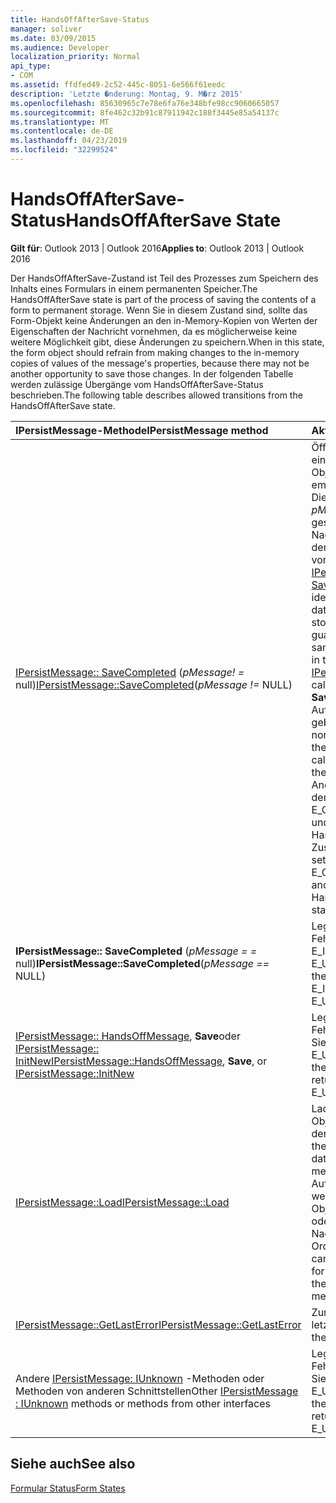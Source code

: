 ```yaml
---
title: HandsOffAfterSave-Status
manager: soliver
ms.date: 03/09/2015
ms.audience: Developer
localization_priority: Normal
api_type:
- COM
ms.assetid: ffdfed49-2c52-445c-8051-6e566f61eedc
description: 'Letzte �nderung: Montag, 9. M�rz 2015'
ms.openlocfilehash: 85630965c7e78e6fa76e348bfe98cc9060665057
ms.sourcegitcommit: 8fe462c32b91c87911942c188f3445e85a54137c
ms.translationtype: MT
ms.contentlocale: de-DE
ms.lasthandoff: 04/23/2019
ms.locfileid: "32299524"
---
```

# <a name="handsoffaftersave-state"></a><span data-ttu-id="53dd0-103">HandsOffAfterSave-Status</span><span class="sxs-lookup"><span data-stu-id="53dd0-103">HandsOffAfterSave State</span></span>

  
  
<span data-ttu-id="53dd0-104">**Gilt für**: Outlook 2013 | Outlook 2016</span><span class="sxs-lookup"><span data-stu-id="53dd0-104">**Applies to**: Outlook 2013 | Outlook 2016</span></span> 
  
<span data-ttu-id="53dd0-105">Der HandsOffAfterSave-Zustand ist Teil des Prozesses zum Speichern des Inhalts eines Formulars in einem permanenten Speicher.</span><span class="sxs-lookup"><span data-stu-id="53dd0-105">The HandsOffAfterSave state is part of the process of saving the contents of a form to permanent storage.</span></span> <span data-ttu-id="53dd0-106">Wenn Sie in diesem Zustand sind, sollte das Form-Objekt keine Änderungen an den in-Memory-Kopien von Werten der Eigenschaften der Nachricht vornehmen, da es möglicherweise keine weitere Möglichkeit gibt, diese Änderungen zu speichern.</span><span class="sxs-lookup"><span data-stu-id="53dd0-106">When in this state, the form object should refrain from making changes to the in-memory copies of values of the message's properties, because there may not be another opportunity to save those changes.</span></span> <span data-ttu-id="53dd0-107">In der folgenden Tabelle werden zulässige Übergänge vom HandsOffAfterSave-Status beschrieben.</span><span class="sxs-lookup"><span data-stu-id="53dd0-107">The following table describes allowed transitions from the HandsOffAfterSave state.</span></span>
  
|<span data-ttu-id="53dd0-108">**IPersistMessage-Methode**</span><span class="sxs-lookup"><span data-stu-id="53dd0-108">**IPersistMessage method**</span></span>|<span data-ttu-id="53dd0-109">**Aktion**</span><span class="sxs-lookup"><span data-stu-id="53dd0-109">**Action**</span></span>|<span data-ttu-id="53dd0-110">**Neuer Status**</span><span class="sxs-lookup"><span data-stu-id="53dd0-110">**New state**</span></span>|
|:-----|:-----|:-----|
|<span data-ttu-id="53dd0-111">[IPersistMessage:: SaveCompleted](ipersistmessage-savecompleted.md) (_pMessage! =_ null)</span><span class="sxs-lookup"><span data-stu-id="53dd0-111">[IPersistMessage::SaveCompleted](ipersistmessage-savecompleted.md)(_pMessage !=_ NULL)</span></span>  <br/> |<span data-ttu-id="53dd0-112">Öffnen Sie eingebettete Objekte.</span><span class="sxs-lookup"><span data-stu-id="53dd0-112">Open any embedded objects.</span></span> <span data-ttu-id="53dd0-113">Die Daten in der in _pMessage_ gespeicherten Nachricht werden mit der Nachricht im vorherigen [IPersistMessage:: Save](ipersistmessage-save.md) -Aufruf identisch sein.</span><span class="sxs-lookup"><span data-stu-id="53dd0-113">The data in the message stored in  _pMessage_ is guaranteed to be the same as the message in the previous [IPersistMessage::Save](ipersistmessage-save.md) call.</span></span> <span data-ttu-id="53dd0-114">Wenn der **SaveCompleted** -Aufruf erfolgreich ist, geben Sie den normalen Status ein.</span><span class="sxs-lookup"><span data-stu-id="53dd0-114">If the **SaveCompleted** call succeeds, enter the Normal state.</span></span> <span data-ttu-id="53dd0-115">Andernfalls legen Sie den letzten Fehler auf E_OUTOFMEMORY und bleiben im HandsOffAfterSave-Zustand.</span><span class="sxs-lookup"><span data-stu-id="53dd0-115">Otherwise, set the last error to E_OUTOFMEMORY and stay in the HandsOffAfterSave state.</span></span>  <br/> |<span data-ttu-id="53dd0-116">[Normal](normal-state.md) oder HandsOffAfterSave</span><span class="sxs-lookup"><span data-stu-id="53dd0-116">[Normal](normal-state.md) or HandsOffAfterSave</span></span>  <br/> |
|<span data-ttu-id="53dd0-117">**IPersistMessage:: SaveCompleted** (_pMessage = =_ null)</span><span class="sxs-lookup"><span data-stu-id="53dd0-117">**IPersistMessage::SaveCompleted**(_pMessage ==_ NULL)</span></span>  <br/> |<span data-ttu-id="53dd0-118">Legen Sie den letzten Fehler auf E_INVALIDARG oder E_UNEXPECTED.</span><span class="sxs-lookup"><span data-stu-id="53dd0-118">Set the last error to E_INVALIDARG or E_UNEXPECTED.</span></span>  <br/> |<span data-ttu-id="53dd0-119">HandsOffAfterSave</span><span class="sxs-lookup"><span data-stu-id="53dd0-119">HandsOffAfterSave</span></span>  <br/> |
|<span data-ttu-id="53dd0-120">[IPersistMessage:: HandsOffMessage](ipersistmessage-handsoffmessage.md), **Save**oder [IPersistMessage:: InitNew](ipersistmessage-initnew.md)</span><span class="sxs-lookup"><span data-stu-id="53dd0-120">[IPersistMessage::HandsOffMessage](ipersistmessage-handsoffmessage.md), **Save**, or [IPersistMessage::InitNew](ipersistmessage-initnew.md)</span></span> <br/> |<span data-ttu-id="53dd0-121">Legen Sie den letzten Fehler an und geben Sie E_UNEXPECTED.</span><span class="sxs-lookup"><span data-stu-id="53dd0-121">Set the last error to and return E_UNEXPECTED.</span></span>  <br/> |<span data-ttu-id="53dd0-122">HandsOffAfterSave</span><span class="sxs-lookup"><span data-stu-id="53dd0-122">HandsOffAfterSave</span></span>  <br/> |
|[<span data-ttu-id="53dd0-123">IPersistMessage::Load</span><span class="sxs-lookup"><span data-stu-id="53dd0-123">IPersistMessage::Load</span></span>](ipersistmessage-load.md) <br/> |<span data-ttu-id="53dd0-124">Laden Sie das Form-Objekt mit Daten aus der Zielnachricht.</span><span class="sxs-lookup"><span data-stu-id="53dd0-124">Load the form object with data from the target message.</span></span> <span data-ttu-id="53dd0-125">Dieser Aufruf kann auftreten, wenn das Form-Objekt zur nächsten oder vorherigen Nachricht in einem Ordner geht.</span><span class="sxs-lookup"><span data-stu-id="53dd0-125">This call can occur when the form object is going to the next or previous message in a folder.</span></span>  <br/> |<span data-ttu-id="53dd0-126">Normal</span><span class="sxs-lookup"><span data-stu-id="53dd0-126">Normal</span></span>  <br/> |
|[<span data-ttu-id="53dd0-127">IPersistMessage::GetLastError</span><span class="sxs-lookup"><span data-stu-id="53dd0-127">IPersistMessage::GetLastError</span></span>](ipersistmessage-getlasterror.md) <br/> |<span data-ttu-id="53dd0-128">Zurückgeben des letzten Fehlers.</span><span class="sxs-lookup"><span data-stu-id="53dd0-128">Return the last error.</span></span>  <br/> |<span data-ttu-id="53dd0-129">HandsOffAfterSave</span><span class="sxs-lookup"><span data-stu-id="53dd0-129">HandsOffAfterSave</span></span>  <br/> |
|<span data-ttu-id="53dd0-130">Andere [IPersistMessage: IUnknown](ipersistmessageiunknown.md) -Methoden oder Methoden von anderen Schnittstellen</span><span class="sxs-lookup"><span data-stu-id="53dd0-130">Other [IPersistMessage : IUnknown](ipersistmessageiunknown.md) methods or methods from other interfaces</span></span>  <br/> |<span data-ttu-id="53dd0-131">Legen Sie den letzten Fehler an und geben Sie E_UNEXPECTED.</span><span class="sxs-lookup"><span data-stu-id="53dd0-131">Set the last error to and return E_UNEXPECTED.</span></span>  <br/> |<span data-ttu-id="53dd0-132">HandsOffAfterSave</span><span class="sxs-lookup"><span data-stu-id="53dd0-132">HandsOffAfterSave</span></span>  <br/> |
   
## <a name="see-also"></a><span data-ttu-id="53dd0-133">Siehe auch</span><span class="sxs-lookup"><span data-stu-id="53dd0-133">See also</span></span>



[<span data-ttu-id="53dd0-134">Formular Status</span><span class="sxs-lookup"><span data-stu-id="53dd0-134">Form States</span></span>](form-states.md)

